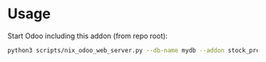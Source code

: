 # Usage

Start Odoo including this addon (from repo root):

```bash
python3 scripts/nix_odoo_web_server.py --db-name mydb --addon stock_procurement_customer
```
